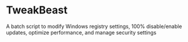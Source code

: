 # TweakBeast
A batch script to modify Windows registry settings, 100% disable/enable updates, optimize performance, and manage security settings
